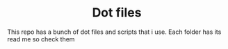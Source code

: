 <h1 align="center" id="title">Dot files</h1>

<p id="description">This repo has a bunch of dot files and scripts that i use.
Each folder has its read me so check them</p>

